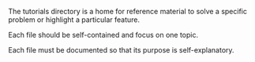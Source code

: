 The tutorials directory is a home for reference material to solve a specific problem or highlight a particular feature. 

Each file should be self-contained and focus on one topic. 

Each file must be documented so that its purpose is self-explanatory.